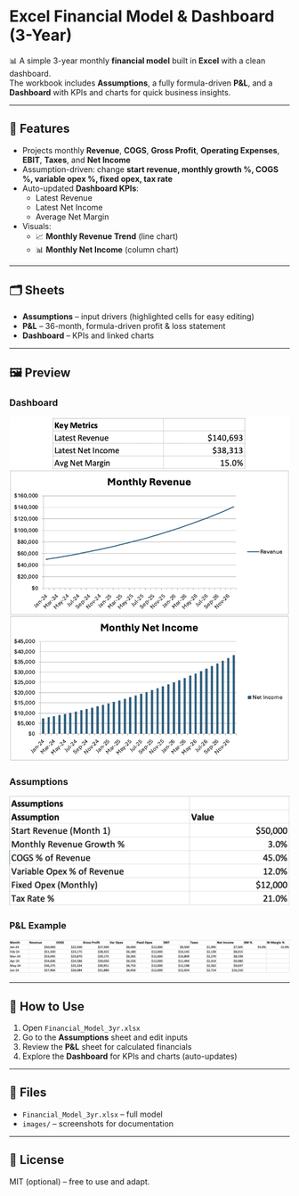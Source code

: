 # Excel Financial Model & Dashboard (3-Year)

📊 A simple 3-year monthly **financial model** built in **Excel** with a clean dashboard.  
The workbook includes **Assumptions**, a fully formula-driven **P&L**, and a **Dashboard** with KPIs and charts for quick business insights.

---

## 🔑 Features
- Projects monthly **Revenue**, **COGS**, **Gross Profit**, **Operating Expenses**, **EBIT**, **Taxes**, and **Net Income**
- Assumption-driven: change **start revenue, monthly growth %, COGS %, variable opex %, fixed opex, tax rate**
- Auto-updated **Dashboard KPIs**:
  - Latest Revenue
  - Latest Net Income
  - Average Net Margin
- Visuals:
  - 📈 **Monthly Revenue Trend** (line chart)
  - 📊 **Monthly Net Income** (column chart)

---

## 🗂 Sheets
- **Assumptions** – input drivers (highlighted cells for easy editing)
- **P&L** – 36-month, formula-driven profit & loss statement
- **Dashboard** – KPIs and linked charts

---

## 🖼 Preview

### Dashboard
![Dashboard](images/dashboard.png)

### Assumptions
![Assumptions](images/assumptions.png)

### P&L Example
![P&L](images/pl.png)

---

## 🚀 How to Use
1. Open `Financial_Model_3yr.xlsx`
2. Go to the **Assumptions** sheet and edit inputs
3. Review the **P&L** sheet for calculated financials
4. Explore the **Dashboard** for KPIs and charts (auto-updates)

---

## 📂 Files
- `Financial_Model_3yr.xlsx` – full model
- `images/` – screenshots for documentation

---

## 📜 License
MIT (optional) – free to use and adapt.
